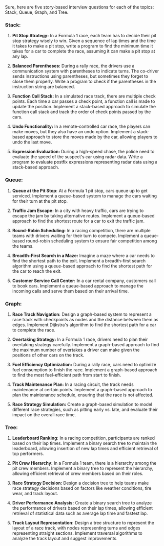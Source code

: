 Sure, here are five story-based interview questions for each of the topics: Stack, Queue, Graph, and Tree.

### Stack:
1. **Pit Stop Strategy:**
   In a Formula 1 race, each team has to decide their pit stop strategy wisely to win. Given a sequence of lap times and the time it takes to make a pit stop, write a program to find the minimum time it takes for a car to complete the race, assuming it can make a pit stop at any lap.

2. **Balanced Parentheses:**
   During a rally race, the drivers use a communication system with parentheses to indicate turns. The co-driver sends instructions using parentheses, but sometimes they forget to close them properly. Write a program to check if the parentheses in the instruction string are balanced.

3. **Function Call Stack:**
   In a simulated race track, there are multiple check points. Each time a car passes a check point, a function call is made to update the position. Implement a stack-based approach to simulate the function call stack and track the order of check points passed by the cars.

4. **Undo Functionality:**
   In a remote-controlled car race, the players can make moves, but they also have an undo option. Implement a stack-based approach to store the moves made by the car, allowing players to undo the last move.

5. **Expression Evaluation:**
   During a high-speed chase, the police need to evaluate the speed of the suspect's car using radar data. Write a program to evaluate postfix expressions representing radar data using a stack-based approach.

### Queue:
1. **Queue at the Pit Stop:**
   At a Formula 1 pit stop, cars queue up to get serviced. Implement a queue-based system to manage the cars waiting for their turn at the pit stop.

2. **Traffic Jam Escape:**
   In a city with heavy traffic, cars are trying to escape the jam by taking alternative routes. Implement a queue-based approach to find the shortest route for a car to exit the traffic jam.

3. **Round-Robin Scheduling:**
   In a racing competition, there are multiple teams with drivers waiting for their turn to compete. Implement a queue-based round-robin scheduling system to ensure fair competition among the teams.

4. **Breadth-First Search in a Maze:**
   Imagine a maze where a car needs to find the shortest path to the exit. Implement a breadth-first search algorithm using a queue-based approach to find the shortest path for the car to reach the exit.

5. **Customer Service Call Center:**
   In a car rental company, customers call to book cars. Implement a queue-based approach to manage the incoming calls and serve them based on their arrival time.

### Graph:
1. **Race Track Navigation:**
   Design a graph-based system to represent a race track with checkpoints as nodes and the distance between them as edges. Implement Dijkstra's algorithm to find the shortest path for a car to complete the race.

2. **Overtaking Strategy:**
   In a Formula 1 race, drivers need to plan their overtaking strategy carefully. Implement a graph-based approach to find the maximum number of overtakes a driver can make given the positions of other cars on the track.

3. **Fuel Efficiency Optimization:**
   During a rally race, cars need to optimize fuel consumption to finish the race. Implement a graph-based approach to find the most fuel-efficient path from start to finish.

4. **Track Maintenance Plan:**
   In a racing circuit, the track needs maintenance at certain points. Implement a graph-based approach to plan the maintenance schedule, ensuring that the race is not affected.

5. **Race Strategy Simulation:**
   Create a graph-based simulation to model different race strategies, such as pitting early vs. late, and evaluate their impact on the overall race time.

### Tree:
1. **Leaderboard Ranking:**
   In a racing competition, participants are ranked based on their lap times. Implement a binary search tree to maintain the leaderboard, allowing insertion of new lap times and efficient retrieval of top performers.

2. **Pit Crew Hierarchy:**
   In a Formula 1 team, there is a hierarchy among the pit crew members. Implement a binary tree to represent the hierarchy, allowing efficient retrieval of crew members based on their roles.

3. **Race Strategy Decision:**
   Design a decision tree to help teams make race strategy decisions based on factors like weather conditions, tire wear, and track layout.

4. **Driver Performance Analysis:**
   Create a binary search tree to analyze the performance of drivers based on their lap times, allowing efficient retrieval of statistical data such as average lap time and fastest lap.

5. **Track Layout Representation:**
   Design a tree structure to represent the layout of a race track, with nodes representing turns and edges representing straight sections. Implement traversal algorithms to analyze the track layout and suggest improvements.